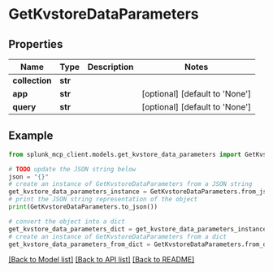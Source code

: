 # GetKvstoreDataParameters


## Properties

Name | Type | Description | Notes
------------ | ------------- | ------------- | -------------
**collection** | **str** |  | 
**app** | **str** |  | [optional] [default to 'None']
**query** | **str** |  | [optional] [default to 'None']

## Example

```python
from splunk_mcp_client.models.get_kvstore_data_parameters import GetKvstoreDataParameters

# TODO update the JSON string below
json = "{}"
# create an instance of GetKvstoreDataParameters from a JSON string
get_kvstore_data_parameters_instance = GetKvstoreDataParameters.from_json(json)
# print the JSON string representation of the object
print(GetKvstoreDataParameters.to_json())

# convert the object into a dict
get_kvstore_data_parameters_dict = get_kvstore_data_parameters_instance.to_dict()
# create an instance of GetKvstoreDataParameters from a dict
get_kvstore_data_parameters_from_dict = GetKvstoreDataParameters.from_dict(get_kvstore_data_parameters_dict)
```
[[Back to Model list]](../README.md#documentation-for-models) [[Back to API list]](../README.md#documentation-for-api-endpoints) [[Back to README]](../README.md)


